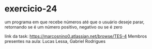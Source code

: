 # exercicio-24
um programa em que recebe números até que o usuário deseje parar, retornando se é um número positivo, negativo ou se é zero

link da task: https://marcosnino0.atlassian.net/browse/TES-4
Membros presentes na aula: Lucas Lessa, Gabriel Rodrigues
